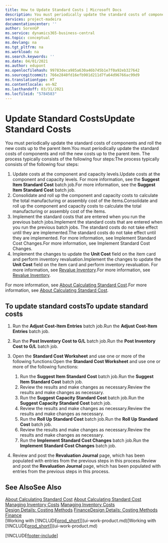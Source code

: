 ```yaml
---
title: How to Update Standard Costs | Microsoft Docs
description: You must periodically update the standard costs of components and roll the new costs up to the parent item.
services: project-madeira
documentationcenter: ''
author: SorenGP
ms.service: dynamics365-business-central
ms.topic: conceptual
ms.devlang: na
ms.tgt_pltfrm: na
ms.workload: na
ms.search.keywords: ''
ms.date: 04/01/2021
ms.author: edupont
ms.openlocfilehash: 99783deca985a630a46b745b1e7f0a92eb327642
ms.sourcegitcommit: 766e2840fd16efb901d211d7fa64d96766ac99d9
ms.translationtype: HT
ms.contentlocale: en-NZ
ms.lasthandoff: 03/31/2021
ms.locfileid: "5784583"
---
```

# <a name="update-standard-costs"></a><span data-ttu-id="17ddd-103">Update Standard Costs</span><span class="sxs-lookup"><span data-stu-id="17ddd-103">Update Standard Costs</span></span>
<span data-ttu-id="17ddd-104">You must periodically update the standard costs of components and roll the new costs up to the parent item.</span><span class="sxs-lookup"><span data-stu-id="17ddd-104">You must periodically update the standard costs of components and roll the new costs up to the parent item.</span></span> <span data-ttu-id="17ddd-105">The process typically consists of the following four steps:</span><span class="sxs-lookup"><span data-stu-id="17ddd-105">The process typically consists of the following four steps:</span></span>  

1.  <span data-ttu-id="17ddd-106">Update costs at the component and capacity levels.</span><span class="sxs-lookup"><span data-stu-id="17ddd-106">Update costs at the component and capacity levels.</span></span> <span data-ttu-id="17ddd-107">For more information, see the **Suggest Item Standard Cost** batch job.</span><span class="sxs-lookup"><span data-stu-id="17ddd-107">For more information, see the **Suggest Item Standard Cost** batch job.</span></span>  
2.  <span data-ttu-id="17ddd-108">Consolidate and roll up the component and capacity costs to calculate the total manufacturing or assembly cost of the items.</span><span class="sxs-lookup"><span data-stu-id="17ddd-108">Consolidate and roll up the component and capacity costs to calculate the total manufacturing or assembly cost of the items.</span></span>  
3.  <span data-ttu-id="17ddd-109">Implement the standard costs that are entered when you run the previous batch jobs.</span><span class="sxs-lookup"><span data-stu-id="17ddd-109">Implement the standard costs that are entered when you run the previous batch jobs.</span></span> <span data-ttu-id="17ddd-110">The standard costs do not take effect until they are implemented.</span><span class="sxs-lookup"><span data-stu-id="17ddd-110">The standard costs do not take effect until they are implemented.</span></span> <span data-ttu-id="17ddd-111">For more information, see Implement Standard Cost Changes.</span><span class="sxs-lookup"><span data-stu-id="17ddd-111">For more information, see Implement Standard Cost Changes.</span></span>  
4.  <span data-ttu-id="17ddd-112">Implement the changes to update the **Unit Cost** field on the item card and perform inventory revaluation.</span><span class="sxs-lookup"><span data-stu-id="17ddd-112">Implement the changes to update the **Unit Cost** field on the item card and perform inventory revaluation.</span></span> <span data-ttu-id="17ddd-113">For more information, see [Revalue Inventory](inventory-how-revalue-inventory.md).</span><span class="sxs-lookup"><span data-stu-id="17ddd-113">For more information, see [Revalue Inventory](inventory-how-revalue-inventory.md).</span></span>  

<span data-ttu-id="17ddd-114">For more information, see [About Calculating Standard Cost](finance-about-calculating-standard-cost.md).</span><span class="sxs-lookup"><span data-stu-id="17ddd-114">For more information, see [About Calculating Standard Cost](finance-about-calculating-standard-cost.md).</span></span>  
## <a name="to-update-standard-costs"></a><span data-ttu-id="17ddd-115">To update standard costs</span><span class="sxs-lookup"><span data-stu-id="17ddd-115">To update standard costs</span></span>  
1.  <span data-ttu-id="17ddd-116">Run the **Adjust Cost-Item Entries** batch job.</span><span class="sxs-lookup"><span data-stu-id="17ddd-116">Run the **Adjust Cost-Item Entries** batch job.</span></span>  
2.  <span data-ttu-id="17ddd-117">Run the **Post Inventory Cost to G/L** batch job.</span><span class="sxs-lookup"><span data-stu-id="17ddd-117">Run the **Post Inventory Cost to G/L** batch job.</span></span>  
3.  <span data-ttu-id="17ddd-118">Open the **Standard Cost Worksheet** and use one or more of the following functions:</span><span class="sxs-lookup"><span data-stu-id="17ddd-118">Open the **Standard Cost Worksheet** and use one or more of the following functions:</span></span>  

    1.  <span data-ttu-id="17ddd-119">Run the **Suggest Item Standard Cost** batch job.</span><span class="sxs-lookup"><span data-stu-id="17ddd-119">Run the **Suggest Item Standard Cost** batch job.</span></span>  
    2.  <span data-ttu-id="17ddd-120">Review the results and make changes as necessary.</span><span class="sxs-lookup"><span data-stu-id="17ddd-120">Review the results and make changes as necessary.</span></span>  
    3.  <span data-ttu-id="17ddd-121">Run the **Suggest Capacity Standard Cost** batch job.</span><span class="sxs-lookup"><span data-stu-id="17ddd-121">Run the **Suggest Capacity Standard Cost** batch job.</span></span>  
    4.  <span data-ttu-id="17ddd-122">Review the results and make changes as necessary.</span><span class="sxs-lookup"><span data-stu-id="17ddd-122">Review the results and make changes as necessary.</span></span>
    5. <span data-ttu-id="17ddd-123">Run the **Roll Up Standard Cost** batch job.</span><span class="sxs-lookup"><span data-stu-id="17ddd-123">Run the **Roll Up Standard Cost** batch job.</span></span>
    6.  <span data-ttu-id="17ddd-124">Review the results and make changes as necessary.</span><span class="sxs-lookup"><span data-stu-id="17ddd-124">Review the results and make changes as necessary.</span></span>
    7.  <span data-ttu-id="17ddd-125">Run the **Implement Standard Cost Changes** batch job.</span><span class="sxs-lookup"><span data-stu-id="17ddd-125">Run the **Implement Standard Cost Changes** batch job.</span></span>  
4.  <span data-ttu-id="17ddd-126">Review and post the **Revaluation Journal** page, which has been populated with entries from the previous steps in this process.</span><span class="sxs-lookup"><span data-stu-id="17ddd-126">Review and post the **Revaluation Journal** page, which has been populated with entries from the previous steps in this process.</span></span>  

## <a name="see-also"></a><span data-ttu-id="17ddd-127">See Also</span><span class="sxs-lookup"><span data-stu-id="17ddd-127">See Also</span></span>  
 <span data-ttu-id="17ddd-128">[About Calculating Standard Cost](finance-about-calculating-standard-cost.md) </span><span class="sxs-lookup"><span data-stu-id="17ddd-128">[About Calculating Standard Cost](finance-about-calculating-standard-cost.md) </span></span>  
 <span data-ttu-id="17ddd-129">[Managing Inventory Costs](finance-manage-inventory-costs.md) </span><span class="sxs-lookup"><span data-stu-id="17ddd-129">[Managing Inventory Costs](finance-manage-inventory-costs.md) </span></span>  
 <span data-ttu-id="17ddd-130">[Design Details: Costing Methods](design-details-costing-methods.md) [Finance](finance.md)</span><span class="sxs-lookup"><span data-stu-id="17ddd-130">[Design Details: Costing Methods](design-details-costing-methods.md) [Finance](finance.md)</span></span>  
 <span data-ttu-id="17ddd-131">[Working with [!INCLUDE[prod_short](includes/prod_short.md)]](ui-work-product.md)</span><span class="sxs-lookup"><span data-stu-id="17ddd-131">[Working with [!INCLUDE[prod_short](includes/prod_short.md)]](ui-work-product.md)</span></span>  


[!INCLUDE[footer-include](includes/footer-banner.md)]